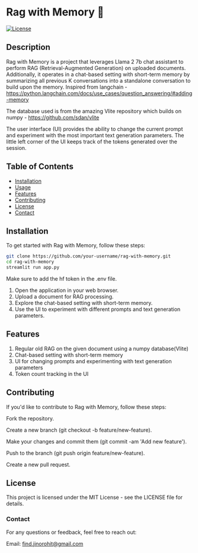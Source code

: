 # Rag with Memory 📖

[![License](https://img.shields.io/badge/license-MIT-blue.svg)](LICENSE)

## Description

Rag with Memory is a project that leverages Llama 2 7b chat assistant to perform RAG (Retrieval-Augmented Generation) on uploaded documents. Additionally, it operates in a chat-based setting with short-term memory by summarizing all previous K conversations into a standalone conversation to build upon the memory.
Inspired from langchain - https://python.langchain.com/docs/use_cases/question_answering/#adding-memory

The database used is from the amazing Vlite repository which builds on numpy - https://github.com/sdan/vlite

The user interface (UI) provides the ability to change the current prompt and experiment with the most important text generation parameters. The little left corner of the UI keeps track of the tokens generated over the session.

## Table of Contents

- [Installation](#installation)
- [Usage](#usage)
- [Features](#features)
- [Contributing](#contributing)
- [License](#license)
- [Contact](#contact)

## Installation

To get started with Rag with Memory, follow these steps:

```bash
git clone https://github.com/your-username/rag-with-memory.git
cd rag-with-memory
streamlit run app.py
```
Make sure to add the hf token in the .env file.


1. Open the application in your web browser.
2. Upload a document for RAG processing.
3. Explore the chat-based setting with short-term memory.
4. Use the UI to experiment with different prompts and text generation parameters.

## Features
1. Regular old RAG on the given document using a numpy database(Vlite)
2. Chat-based setting with short-term memory
3. UI for changing prompts and experimenting with text generation parameters
4. Token count tracking in the UI


## Contributing
If you'd like to contribute to Rag with Memory, follow these steps:

Fork the repository.

Create a new branch (git checkout -b feature/new-feature).

Make your changes and commit them (git commit -am 'Add new feature').

Push to the branch (git push origin feature/new-feature).

Create a new pull request.


## License
This project is licensed under the MIT License - see the LICENSE file for details.

### Contact
For any questions or feedback, feel free to reach out:

Email: find.jinorohit@gmail.com
